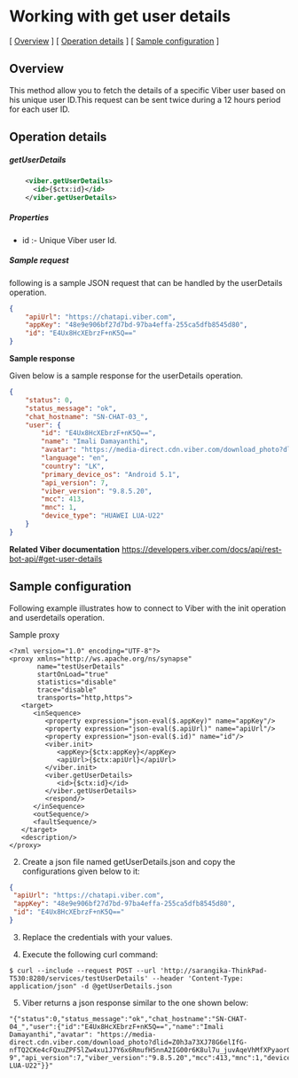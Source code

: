 # Working with get user details

[ [Overview](#overview) ]  [ [Operation details](#operation-details) ]  [ [Sample configuration](#sample-configuration) ]


## Overview

This method allow you to fetch the details of a specific Viber user based on his unique user ID.This request can be sent twice during a 12 hours period for each user ID.
## Operation details

##### getUserDetails

```xml
    <viber.getUserDetails>
      <id>{$ctx:id}</id>
    </viber.getUserDetails>
```

##### Properties

* id :- Unique Viber user Id.

##### Sample request

following is a sample JSON request that can be handled by the userDetails operation.
```json
{
    "apiUrl": "https://chatapi.viber.com",
    "appKey": "48e9e906bf27d7bd-97ba4effa-255ca5dfb8545d80",
    "id": "E4Ux8HcXEbrzF+nK5Q=="
}
```
**Sample response**

Given below is a sample response for the userDetails operation.

```json
{
    "status": 0,
    "status_message": "ok",
    "chat_hostname": "SN-CHAT-03_",
    "user": {
        "id": "E4Ux8HcXEbrzF+nK5Q==",
        "name": "Imali Damayanthi",
        "avatar": "https://media-direct.cdn.viber.com/download_photo?dlid=Z0h3a73XJ78G6elIfG-nfTQ2CKe4cFQxuZPF5lZw4xu1J7Y6x6RmufH5nnA2IG00r6K8ul7u_juvAqeVhMfXPyaorQrvpiY3C8kiSuShHESHTfl39rL4jVi5cGAq0CmTYTtQfg&fltp=jpg&imsz=0000",
        "language": "en",
        "country": "LK",
        "primary_device_os": "Android 5.1",
        "api_version": 7,
        "viber_version": "9.8.5.20",
        "mcc": 413,
        "mnc": 1,
        "device_type": "HUAWEI LUA-U22"
    }
}
```
**Related Viber documentation**
https://developers.viber.com/docs/api/rest-bot-api/#get-user-details

## Sample configuration

Following example illustrates how to connect to Viber  with the init operation and userdetails operation.

 Sample proxy

````
<?xml version="1.0" encoding="UTF-8"?>
<proxy xmlns="http://ws.apache.org/ns/synapse"
       name="testUserDetails"
       startOnLoad="true"
       statistics="disable"
       trace="disable"
       transports="http,https">
   <target>
      <inSequence>
         <property expression="json-eval($.appKey)" name="appKey"/>
         <property expression="json-eval($.apiUrl)" name="apiUrl"/>
         <property expression="json-eval($.id)" name="id"/>
         <viber.init>
            <appKey>{$ctx:appKey}</appKey>
            <apiUrl>{$ctx:apiUrl}</apiUrl>
         </viber.init>
         <viber.getUserDetails>
            <id>{$ctx:id}</id>
         </viber.getUserDetails>
         <respond/>
      </inSequence>
      <outSequence/>
      <faultSequence/>
   </target>
   <description/>
</proxy>
 ````
  2. Create a json file named getUserDetails.json and copy the configurations given below to it:
   
   ```json
{
    "apiUrl": "https://chatapi.viber.com",
    "appKey": "48e9e906bf27d7bd-97ba4effa-255ca5dfb8545d80",
    "id": "E4Ux8HcXEbrzF+nK5Q=="
}
```
   3. Replace the credentials with your values.
       
   4. Execute the following curl command:

    
    $ curl --include --request POST --url 'http://sarangika-ThinkPad-T530:8280/services/testUserDetails' --header 'Content-Type: application/json" -d @getUserDetails.json
     
   5. Viber returns a json response similar to the one shown below:
 ``````
 "{"status":0,"status_message":"ok","chat_hostname":"SN-CHAT-04_","user":{"id":"E4Ux8HcXEbrzF+nK5Q==","name":"Imali Damayanthi","avatar": "https://media-direct.cdn.viber.com/download_photo?dlid=Z0h3a73XJ78G6elIfG-nfTQ2CKe4cFQxuZPF5lZw4xu1J7Y6x6RmufH5nnA2IG00r6K8ul7u_juvAqeVhMfXPyaorQrvpiY3C8kiSuShHESHTfl39rL4jVi5cGAq0CmTYTtQfg&fltp=jpg&imsz=0000","language":"en","country":"LK","primary_device_os":"Android 9","api_version":7,"viber_version":"9.8.5.20","mcc":413,"mnc":1,"device_type":"HUAWEI LUA-U22"}}"